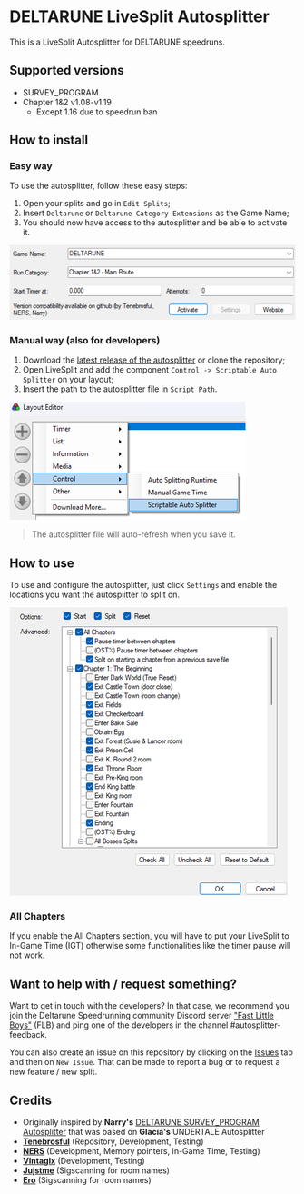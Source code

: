 # DELTARUNE LiveSplit Autosplitter

This is a LiveSplit Autosplitter for DELTARUNE speedruns.

## Supported versions

- SURVEY_PROGRAM
- Chapter 1&2 v1.08-v1.19
  * Except 1.16 due to speedrun ban

## How to install

### Easy way

To use the autosplitter, follow these easy steps:

1. Open your splits and go in `Edit Splits`;
2. Insert `Deltarune` or `Deltarune Category Extensions` as the Game Name;
3. You should now have access to the autosplitter and be able to activate it.

![Splits Editor header with the Game Name and the suggested autosplitter](/assets/quickInstall.png)

### Manual way (also for developers)

1. Download the [latest release of the autosplitter](https://github.com/Tenebrosful/DELTARUNE-Livesplit.Autosplitter/releases)
or clone the repository;
2. Open LiveSplit and add the component `Control -> Scriptable Auto Splitter` on your layout;
3. Insert the path to the autosplitter file in `Script Path`.

![Layout Editor with Control -> Scriptable Auto Splitter selected](/assets/manualInstall.png)

> The autosplitter file will auto-refresh when you save it.

## How to use

To use and configure the autosplitter, just click `Settings` and enable the locations you want the autosplitter
to split on.

![Settings options with Start, Split, Reset and individual splits that can be enabled or disabled](/assets/options.png)

### All Chapters

If you enable the All Chapters section, you will have to put your LiveSplit to In-Game Time (IGT) otherwise some functionalities
like the timer pause will not work.

## Want to help with / request something?

Want to get in touch with the developers?
In that case, we recommend you join the Deltarune Speedrunning community Discord server ["Fast Little Boys"](https://discord.gg/W6uckvkuer)
(FLB) and ping one of the developers in the channel #autosplitter-feedback.

You can also create an issue on this repository by clicking on the [Issues](https://github.com/Tenebrosful/DELTARUNE-Livesplit.Autosplitter/issues)
tab and then on `New Issue`.
That can be made to report a bug or to request a new feature / new split.

## Credits

- Originally inspired by **Narry's** [DELTARUNE SURVEY_PROGRAM Autosplitter](https://drive.google.com/file/d/1SCpuUpDgIYHmbc6xKK3ZrNk1zaIeDUMq/view?usp=sharing)
that was based on **Glacia's** UNDERTALE Autosplitter
- [**Tenebrosful**](https://github.com/Tenebrosful) (Repository, Development, Testing)
- [**NERS**](https://github.com/NERS1111) (Development, Memory pointers, In-Game Time, Testing)
- [**Vintagix**](https://github.com/VintagixDev) (Development, Testing)
- [**Jujstme**](https://github.com/jujstme) (Sigscanning for room names)
- [**Ero**](https://github.com/just-ero) (Sigscanning for room names)
